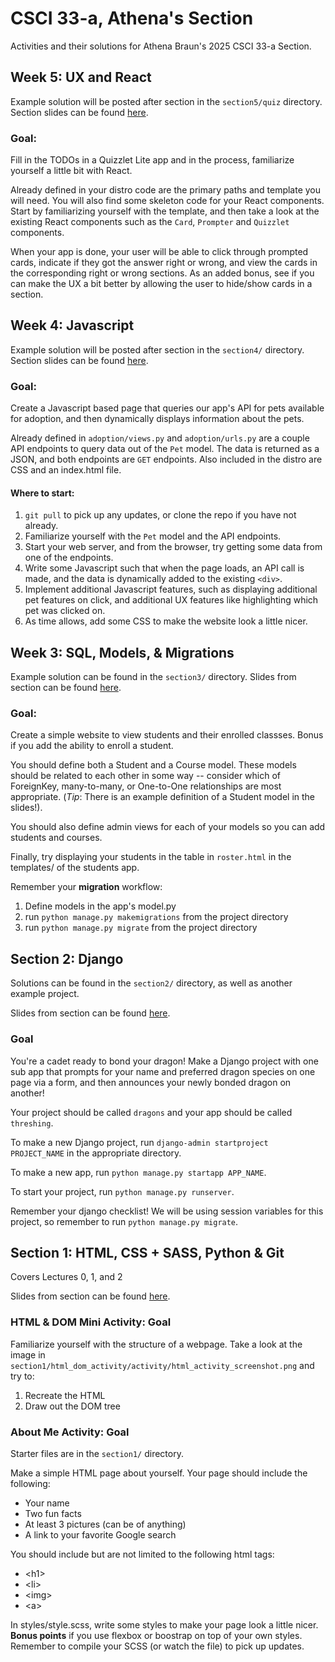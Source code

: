 # CSCI 33-a, Athena's Section

Activities and their solutions for Athena Braun's 2025 CSCI 33-a Section.

## Week 5: UX and React

Example solution will be posted after section in the `section5/quiz` directory. Section slides can be found [here](https://docs.google.com/presentation/d/1TfPTLkD3-kXIlqcFVk1HcclHa1g4KdF6VD-HBJFYkU0/edit?usp=sharing).

### Goal:

Fill in the TODOs in a Quizzlet Lite app and in the process, familiarize yourself a little bit with React.

Already defined in your distro code are the primary paths and template you will need. You will also find some skeleton code for your React components. Start by familiarizing yourself with the template, and then take a look at the existing React components such as the `Card`, `Prompter` and `Quizzlet` components.

When your app is done, your user will be able to click through prompted cards, indicate if they got the answer right or wrong, and view the cards in the corresponding right or wrong sections. As an added bonus, see if you can make the UX a bit better by allowing the user to hide/show cards in a section.

## Week 4: Javascript

Example solution will be posted after section in the `section4/` directory.
Section slides can be found [here](https://docs.google.com/presentation/d/1Ku2BMaRWeKWG_KXdfWgT2pc5K4r5xRFYS4lJw3AK_Hc/edit?usp=sharing).

### Goal:

Create a Javascript based page that queries our app's API for pets available for adoption, and then dynamically displays information about the pets.

Already defined in `adoption/views.py` and `adoption/urls.py` are a couple API endpoints to query data out of the `Pet` model. The data is returned as a JSON, and both endpoints are `GET` endpoints. Also included in the distro are CSS and an index.html file.

#### Where to start:

1. `git pull` to pick up any updates, or clone the repo if you have not already.
2. Familiarize yourself with the `Pet` model and the API endpoints.
3. Start your web server, and from the browser, try getting some data from one of the endpoints.
4. Write some Javascript such that when the page loads, an API call is made, and the data is dynamically added to the existing `<div>`.
5. Implement additional Javascript features, such as displaying additional pet features on click, and additional UX features like highlighting which pet was clicked on.
6. As time allows, add some CSS to make the website look a little nicer.

## Week 3: SQL, Models, & Migrations

Example solution can be found in the `section3/` directory.
Slides from section can be found [here](https://docs.google.com/presentation/d/1mkGWcttUyoWHD94YHvap2hYcQw6wy2cw7TbHtHDBH3A/edit?usp=sharing).

### Goal:

Create a simple website to view students and their enrolled classses. Bonus if you add the ability to enroll a student.

You should define both a Student and a Course model. These models should be related to each other in some way -- consider which of ForeignKey, many-to-many, or One-to-One relationships are most appropriate. (_Tip_: There is an example definition of a Student model in the slides!).

You should also define admin views for each of your models so you can add students and courses.

Finally, try displaying your students in the table in `roster.html` in the templates/ of the students app.

Remember your **migration** workflow:

1. Define models in the app's model.py
2. run `python manage.py makemigrations` from the project directory
3. run `python manage.py migrate` from the project directory

## Section 2: Django

Solutions can be found in the `section2/` directory, as well as another example project.

Slides from section can be found [here](https://docs.google.com/presentation/d/1bmAfoRCbruUtq9lxbmf27HV47h2OxgxS0T_EcDbsxx0/edit?usp=sharing).

### Goal

You're a cadet ready to bond your dragon! Make a Django project with one sub app that prompts for your name and preferred dragon species on one page via a form, and then announces your newly bonded dragon on another!

Your project should be called `dragons` and your app should be called `threshing`.

To make a new Django project, run `django-admin startproject PROJECT_NAME` in the appropriate directory.

To make a new app, run `python manage.py startapp APP_NAME`.

To start your project, run `python manage.py runserver`.

Remember your django checklist! We will be using session variables for this project, so remember to run `python manage.py migrate`.

## Section 1: HTML, CSS + SASS, Python & Git

Covers Lectures 0, 1, and 2

Slides from section can be found [here](https://docs.google.com/presentation/d/12xURyxqRgrcYFNjGEAw8CQbesBINUmB7YIg-N0YWIwc/edit?usp=sharing).

### HTML & DOM Mini Activity: Goal

Familiarize yourself with the structure of a webpage. Take a look at the image in `section1/html_dom_activity/activity/html_activity_screenshot.png` and try to:

1.  Recreate the HTML
2.  Draw out the DOM tree

### About Me Activity: Goal

Starter files are in the `section1/` directory.

Make a simple HTML page about yourself. Your page should include the following:

-   Your name
-   Two fun facts
-   At least 3 pictures (can be of anything)
-   A link to your favorite Google search

You should include but are not limited to the following html tags:

-   \<h1\>
-   \<li\>
-   \<img\>
-   \<a\>

In styles/style.scss, write some styles to make your page look a little nicer. **Bonus points** if you use flexbox or boostrap on top of your own styles. Remember to compile your SCSS (or watch the file) to pick up updates.
